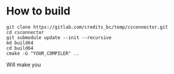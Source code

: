 # How to build 

~~~~
git clone https://gitlab.com/credits_bc/temp/csconnector.git
cd csconnector
git submodule update --init --recursive
md build64
cd build64
cmake -G "YOUR_COMPILER" ..
~~~~

Will make you 